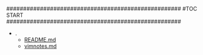 



####################################################
#TOC START
####################################################
* .
    * [README.md](.\README.md)
    * [vimnotes.md](.\vimnotes.md)
